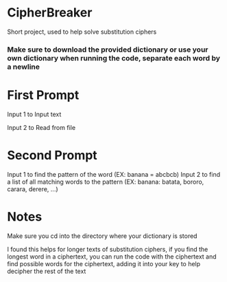 # CipherBreaker
Short project, used to help solve substitution ciphers

### Make sure to download the provided dictionary or use your own dictionary when running the code, separate each word by a newline ###

# First Prompt #
Input 1 to Input text

Input 2 to Read from file

# Second Prompt #
Input 1 to find the pattern of the word (EX: banana = abcbcb)
Input 2 to find a list of all matching words to the pattern (EX: banana: batata, bororo, carara, derere, ...)

# Notes #
Make sure you cd into the directory where your dictionary is stored 

I found this helps for longer texts of substitution ciphers, if you find the longest word in a ciphertext, you can run the code with the ciphertext
and find possible words for the ciphertext, adding it into your key to help decipher the rest of the text
